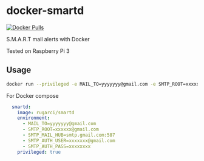 # docker-smartd

[![Docker Pulls](https://img.shields.io/docker/pulls/rugarci/smartd.svg)](https://hub.docker.com/r/rugarci/smartd/) 

S.M.A.R.T mail alerts with Docker

Tested on Raspberry Pi 3 

## Usage

```bash
docker run --privileged -e MAIL_TO=yyyyyyy@gmail.com -e SMTP_ROOT=xxxxxx@gmail.com -e SMTP_MAIL_HUB=smtp.gmail.com:587 -e SMTP_AUTH_USER=xxxxxxx@gmail.com -e SMTP_AUTH_PASS=xxxxxxxx rugarci/smartd
```

For Docker compose

```yaml
  smartd:
    image: rugarci/smartd
    environment:
      - MAIL_TO=yyyyyyy@gmail.com
      - SMTP_ROOT=xxxxxx@gmail.com
      - SMTP_MAIL_HUB=smtp.gmail.com:587
      - SMTP_AUTH_USER=xxxxxxx@gmail.com 
      - SMTP_AUTH_PASS=xxxxxxxx 
    privileged: true
```
